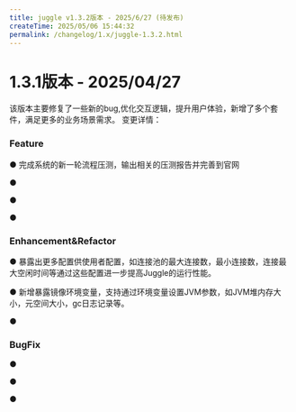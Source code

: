```yaml
---
title: juggle v1.3.2版本 - 2025/6/27 (待发布)
createTime: 2025/05/06 15:44:32
permalink: /changelog/1.x/juggle-1.3.2.html
---
```

# 1.3.1版本 - 2025/04/27
该版本主要修复了一些新的bug,优化交互逻辑，提升用户体验，新增了多个套件，满足更多的业务场景需求。
变更详情：

### Feature

● 完成系统的新一轮流程压测，输出相关的压测报告并完善到官网

● 

● 

● 

### Enhancement&Refactor

● 暴露出更多配置供使用者配置，如连接池的最大连接数，最小连接数，连接最大空闲时间等通过这些配置进一步提高Juggle的运行性能。

● 新增暴露镜像环境变量，支持通过环境变量设置JVM参数，如JVM堆内存大小，元空间大小，gc日志记录等。

● 

### BugFix

● 

● 

● 


